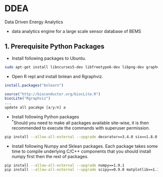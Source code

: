 # DDEA
Data Driven Energy Analytics  
-  data analytics engine for a large scale sensor database of BEMS


## 1. Prerequisite Python Packages  

- Install following packages to Ubuntu. 
```sh
sudo apt-get install libncurses5-dev libfreetype6-dev libpng-dev graphviz libgraphviz-dev pkg-config libblas-dev libatlas-dev liblapack-dev gfortran r-base r-base-dev python-dev python-pip
```

- Open R repl and install bnlean and Rgraphviz.
```R
install.packages("bnlearn")

source("http://bioconductor.org/biocLite.R")
biocLite("Rgraphviz")
...
update all pacakge [a/y/n] a
```

- Install following Python packages  
<sup>*</sup>Should you need to make all packages available site-wise, it is then recommended to execute the commands with superuser permission.  
```sh
pip install --allow-all-external --upgrade decorator==3.4.0 six==1.8.0 gnureadline==6.3.3 graphviz==0.4 pygraphviz==1.1 python-dateutil==2.2 pytz==2014.7 rpy2==2.3.10 networkx==1.9
```

- Install following Numpy and Sklean packages. Each package takes some time to compile underlying C/C++ components that you should install numpy first then the rest of packages.
```sh
pip install --allow-all-external --upgrade numpy==1.9.1
pip install --allow-all-external --upgrade scipy==0.9.0 matplotlib==1.1.1 pandas==0.13.1 scikit-learn==0.14.1 scikits.statsmodels==0.3.1
```

